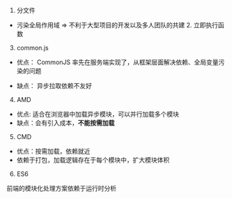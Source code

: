 1. 分文件

- 污染全局作用域 => 不利于大型项目的开发以及多人团队的共建 2. 立即执行函数

3. common.js

- 优点：
  CommonJS 率先在服务端实现了，从框架层面解决依赖、全局变量污染的问题

- 缺点：
  异步拉取依赖不友好

4. AMD

- 优点: 适合在浏览器中加载异步模块，可以并行加载多个模块
- 缺点：会有引入成本，**不能按需加载**

5. CMD

- 优点：按需加载，依赖就近
- 依赖于打包，加载逻辑存在于每个模块中，扩大模块体积

6. ES6

前端的模块化处理方案依赖于运行时分析
